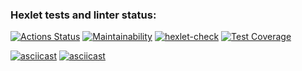 ### Hexlet tests and linter status:
[![Actions Status](https://github.com/semyanskikh-im/php-project-48/actions/workflows/hexlet-check.yml/badge.svg)](https://github.com/semyanskikh-im/php-project-48/actions)
[![Maintainability](https://api.codeclimate.com/v1/badges/c3c045251e58af933a67/maintainability)](https://codeclimate.com/github/semyanskikh-im/php-project-48/maintainability)
[![hexlet-check](https://github.com/semyanskikh-im/php-project-48/actions/workflows/hexlet-check.yml/badge.svg)](https://github.com/semyanskikh-im/php-project-48/actions/workflows/hexlet-check.yml)
[![Test Coverage](https://api.codeclimate.com/v1/badges/c3c045251e58af933a67/test_coverage)](https://codeclimate.com/github/semyanskikh-im/php-project-48/test_coverage)

[![asciicast](https://asciinema.org/a/EbTwhDjAnXnAZoYzo8uT3suA6.svg)](https://asciinema.org/a/EbTwhDjAnXnAZoYzo8uT3suA6)
[![asciicast](https://asciinema.org/a/WyXBBkzR3ko06piTI0UdocLzq.svg)](https://asciinema.org/a/WyXBBkzR3ko06piTI0UdocLzq)